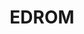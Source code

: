 ---
lastmod: '2025-04-06T06:05:20+00:00'
latitude: -37.267687
layout: suburb
longitude: 149.792364
postcode: '2551'
state: NSW
title: EDROM
url: /nsw/edrom/
---